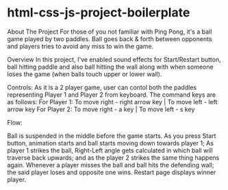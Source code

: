 # html-css-js-project-boilerplate
About The Project
For those of you not familiar with Ping Pong, it's a ball game played by two paddles. Ball goes back & forth between opponents and players tries to avoid any miss to win the game.

Overview
In this project, I've enabled sound effects for Start/Restart button, ball hitting paddle and also ball hitting the wall along with when someone loses the game (when balls touch upper or lower wall).

Controls:
As it is a 2 player game, user can contol both the paddles representing Player 1 and Player 2 from keyboard. The command keys are as follows:
For Player 1: To move right - right arrow key | To move left - left arrow key
For Player 2: To move right - a key | To move left - s key

Flow:

Ball is suspended in the middle before the game starts.
As you press Start button, animation starts and ball starts moving down towards player 1;
As player 1 strikes the ball, Right-Left angle gets calculated in which ball will traverse back upwards; and as the player 2 strikes the same thing happens again. Whenever a player misses the ball and ball hits the defending wall; the said player loses and opposite one wins.
Restart page displays winner player.
